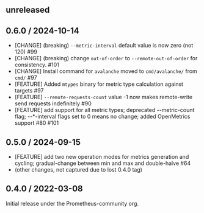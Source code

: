 ## unreleased

## 0.6.0 / 2024-10-14

* [CHANGE] (breaking) `--metric-interval` default value is now zero (not 120) #99
* [CHANGE] (breaking) change `out-of-order` to `--remote-out-of-order` for consistency. #101
* [CHANGE] Install command for `avalanche` moved to `cmd/avalanche/` from `cmd/` #97
* [FEATURE] Added `mtypes` binary for metric type calculation against targets #97
* [FEATURE] `--remote-requests-count` value -1 now makes remote-write send requests indefinitely #90
* [FEATURE] add support for all metric types; deprecated --metric-count flag; --*-interval flags set to 0 means no change; added OpenMetrics support #80 #101

## 0.5.0 / 2024-09-15

* [FEATURE] add two new operation modes for metrics generation and cycling; gradual-change between min and max and double-halve #64
* (other changes, not captured due to lost 0.4.0 tag)

## 0.4.0 / 2022-03-08

Initial release under the Prometheus-community org.
